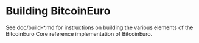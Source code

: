 Building BitcoinEuro
================

See doc/build-*.md for instructions on building the various
elements of the BitcoinEuro Core reference implementation of BitcoinEuro.
